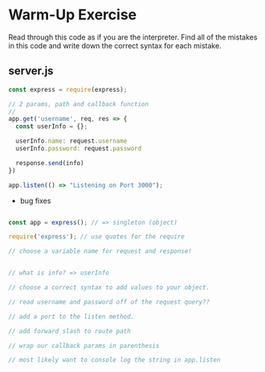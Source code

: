 # Warm-Up Exercise

Read through this code as if you are the interpreter. Find all of the mistakes in this code and write down the correct syntax for each mistake.

## server.js

```js
const express = require(express);

// 2 params, path and callback function
// 
app.get('username', req, res => {
  const userInfo = {};

  userInfo.name: request.username
  userInfo.password: request.password

  response.send(info)
})

app.listen(() => "Listening on Port 3000");
```

* bug fixes

```javascript

const app = express(); // => singleton (object)

require('express'); // use quotes for the require

// choose a variable name for request and response!


// what is info? => userInfo

// choose a correct syntax to add values to your object.

// read username and password off of the request query??

// add a port to the listen method.

// add forward slash to route path

// wrap our callback params in parenthesis

// most likely want to console log the string in app.listen
```
